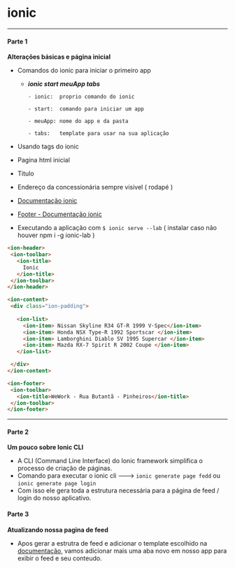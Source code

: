 # ionic


---

#### Parte 1 
**Alterações básicas e página inicial**
 - Comandos do ionic para iniciar o primeiro app
 
    - ***ionic start meuApp tabs***
    
          - ionic:  proprio comando do ionic
          
          - start:  comando para iniciar um app
          
          - meuApp: nome do app e da pasta
          
          - tabs:   template para usar na sua aplicação
          

 - Usando tags do ionic
 - Pagina html inicial
 - Titulo
 - Endereço da concessionária sempre visivel ( rodapé )
 - [Documentação ionic](https://ionicframework.com/docs)
 - [Footer - Documentação ionic](https://ionicframework.com/docs/api/footer)
 - Executando a aplicação com ```$ ionic serve --lab``` ( instalar caso não houver npm i -g ionic-lab )
 
 ```html
<ion-header>
  <ion-toolbar>
    <ion-title>
      Ionic
    </ion-title>
  </ion-toolbar>
</ion-header>

<ion-content>
  <div class="ion-padding">
  
    <ion-list>
      <ion-item> Nissan Skyline R34 GT-R 1999 V·Spec</ion-item>
      <ion-item> Honda NSX Type-R 1992 Sportscar </ion-item>
      <ion-item> Lamborghini Diablo SV 1995 Supercar </ion-item>
      <ion-item> Mazda RX-7 Spirit R 2002 Coupe </ion-item>
    </ion-list>

  </div>
</ion-content>

<ion-footer>
  <ion-toolbar>
    <ion-title>WeWork - Rua Butantã - Pinheiros</ion-title>
  </ion-toolbar>
</ion-footer>
```

---

#### Parte 2
**Um pouco sobre Ionic CLI**
 - A CLI (Command Line Interface) do Ionic framework simplifica o processo de criação de páginas.
 - Comando para executar o ionic cli ---> ```ionic generate page fedd``` ou ```ionic generate page login```
 - Com isso ele gera toda a estrutura necessária para a página de feed / login do nosso aplicativo.

#### Parte 3 
**Atualizando nossa pagina de feed**
- Apos gerar a estrutra de feed e adicionar o template escolhido na [documentação](https://ionicframework.com/docs/v3/components/#advanced-cards), vamos adicionar mais uma aba novo em nosso app para exibir o feed e seu conteudo.